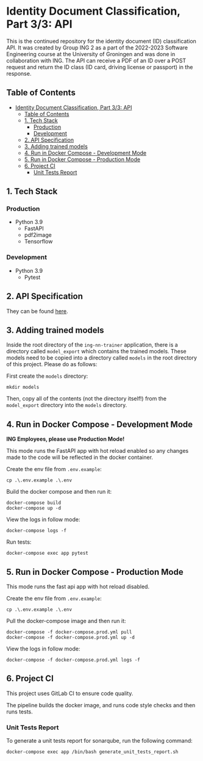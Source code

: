 # Identity Document Classification, Part 3/3: API

This is the continued repository for the identity document (ID) classification API. It was created by Group ING 2 as a part of the 2022-2023 Software Engineering course at the University of Groningen and was done in collaboration with ING. The API can receive a PDF of an ID over a POST request and return the ID class (ID card, driving license or passport) in the response.

## Table of Contents

- [Identity Document Classification, Part 3/3: API](#identity-document-classification-part-33-api)
  - [Table of Contents](#table-of-contents)
  - [1. Tech Stack](#1-tech-stack)
    - [Production](#production)
    - [Development](#development)
  - [2. API Specification](#2-api-specification)
  - [3. Adding trained models](#3-adding-trained-models)
  - [4. Run in Docker Compose - Development Mode](#4-run-in-docker-compose---development-mode)
  - [5. Run in Docker Compose - Production Mode](#5-run-in-docker-compose---production-mode)
  - [6. Project CI](#6-project-ci)
    - [Unit Tests Report](#unit-tests-report)

## 1. Tech Stack

### Production

- Python 3.9
  - FastAPI
  - pdf2image
  - Tensorflow

### Development

- Python 3.9
  - Pytest

## 2. API Specification

They can be found [here](spec.yml).

## 3. Adding trained models

Inside the root directory of the `ing-nn-trainer` application, there is a directory called `model_export` which contains the trained models. These models need to be copied into a directory called `models` in the root directory of this project. Please do as follows:

First create the `models` directory:

```terminal
mkdir models
```

Then, copy all of the contents (not the directory itself!) from the `model_export` directory into the `models` directory.

## 4. Run in Docker Compose - Development Mode

**ING Employees, please use Production Mode!**

This mode runs the FastAPI app with hot reload enabled so any changes made to the code will be reflected in the docker container.

Create the env file from `.env.example`:

```terminal
cp .\.env.example .\.env
```

Build the docker compose and then run it:

```terminal
docker-compose build
docker-compose up -d
```

View the logs in follow mode:

```terminal
docker-compose logs -f
```

Run tests:

```terminal
docker-compose exec app pytest
```

## 5. Run in Docker Compose - Production Mode

This mode runs the fast api app with hot reload disabled.

Create the env file from `.env.example`:

```terminal
cp .\.env.example .\.env
```

Pull the docker-compose image and then run it:

```terminal
docker-compose -f docker-compose.prod.yml pull
docker-compose -f docker-compose.prod.yml up -d
```

View the logs in follow mode:

```terminal
docker-compose -f docker-compose.prod.yml logs -f
```

## 6. Project CI

This project uses GitLab CI to ensure code quality.

The pipeline builds the docker image, and runs code style checks and then runs tests.

### Unit Tests Report

To generate a unit tests report for sonarqube, run the following command:

```terminal
docker-compose exec app /bin/bash generate_unit_tests_report.sh
```
